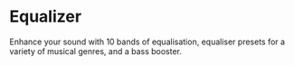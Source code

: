 # Equalizer
 Enhance your sound with 10 bands of equalisation, equaliser presets for a variety of musical genres, and a bass booster.
